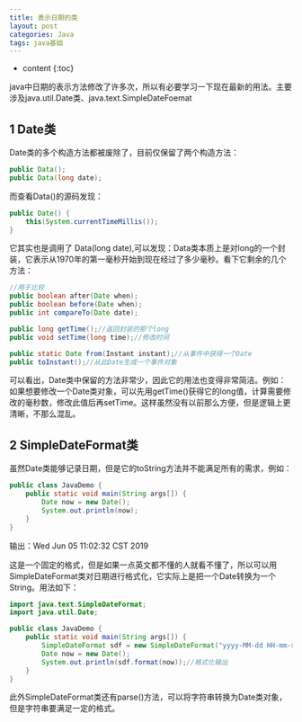 ```yaml
---
title: 表示日期的类
layout: post
categories: Java
tags: java基础
---
```

* content
{:toc}

java中日期的表示方法修改了许多次，所以有必要学习一下现在最新的用法。主要涉及java.util.Date类、java.text.SimpleDateFoemat



## 1 Date类

Date类的多个构造方法都被废除了，目前仅保留了两个构造方法：

```java
public Data();
public Data(long date);
```

而查看Data()的源码发现：

```java
public Date() {
    this(System.currentTimeMillis());
}
```

它其实也是调用了 Data(long date),可以发现：Data类本质上是对long的一个封装，它表示从1970年的第一毫秒开始到现在经过了多少毫秒。看下它剩余的几个方法：

```java
//用于比较
public boolean after​(Date when);
public boolean before(Date when);
public int compareTo(Date date);

public long getTime();//返回封装的那个long
public void setTime(long time);//修改时间

public static Date from(Instant instant);//从事件中获得一个Date
public toInstant();//从此Date生成一个事件对象
```

可以看出，Date类中保留的方法非常少，因此它的用法也变得非常简洁。例如：如果想要修改一个Date类对象，可以先用getTime()获得它的long值，计算需要修改的毫秒数，修改此值后再setTime。这样虽然没有以前那么方便，但是逻辑上更清晰，不那么混乱。

## 2 SimpleDateFormat类

虽然Date类能够记录日期，但是它的toString方法并不能满足所有的需求，例如：

```java
public class JavaDemo {
    public static void main(String args[]) {
        Date now = new Date();
        System.out.println(now);
    }
}
```

输出：Wed Jun 05 11:02:32 CST 2019

这是一个固定的格式，但是如果一点英文都不懂的人就看不懂了，所以可以用SimpleDateFormat类对日期进行格式化，它实际上是把一个Date转换为一个String。用法如下：

```java
import java.text.SimpleDateFormat;
import java.util.Date;

public class JavaDemo {
    public static void main(String args[]) {
        SimpleDateFormat sdf = new SimpleDateFormat("yyyy-MM-dd HH-mm-ss");//创建一个SimpleDateFormat类的对象，并设置日期格式，设置方法需要参考API文档
        Date now = new Date();
        System.out.println(sdf.format(now));//格式化输出
    }
}
```

此外SimpleDateFormat类还有parse()方法，可以将字符串转换为Date类对象，但是字符串要满足一定的格式。
